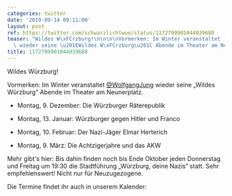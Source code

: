 ```yaml
---
categories: twitter
date: '2019-09-14 09:11:00'
layout: post
ref: https://twitter.com/schwarzlichtwue/status/1172799901044039680
teaser: "Wildes W\xFCrzburg!\n\n\n\nVormerken: Im Winter veranstaltet [@WolfgangJung](https://twitter.com/WolfgangJung)\
  \ wieder seine \u201EWildes W\xFCrzburg\u201C Abende im Theater am Neunerplatz."
title: 1172799901044039680
---
```

Wildes Würzburg!



Vormerken: Im Winter veranstaltet [@WolfgangJung](https://twitter.com/WolfgangJung) wieder seine „Wildes Würzburg“ Abende im Theater am Neunerplatz.
- Montag, 9. Dezember: Die Würzburger Räterepublik

- Montag, 13. Januar: Würzburger gegen Hitler und Franco

- Montag, 10. Februar: Der Nazi-Jäger Elmar Herterich

- Montag, 9. März: Die Achtzigerjahre und das AKW



Mehr gibt's hier: 
Bis dahin finden noch bis Ende Oktober jeden Donnerstag und Freitag um 19:30 die Stadtführung „Würzburg, deine Nazis“ statt. Sehr empfehlenswert! Nicht nur für Neuzugezogene. 



Die Termine findet ihr auch in unserem Kalender: 